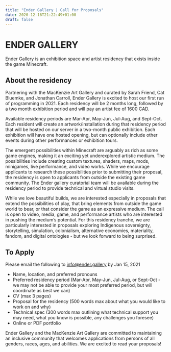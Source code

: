```yaml
---
title: "Ender Gallery | Call for Proposals"
date: 2020-12-16T21:22:49+01:00
draft: false
---
```


# ENDER GALLERY

Ender Gallery is an exhibition space and artist residency that exists inside the game Minecraft. 


## About the residency

Partnering with the MacKenzie Art Gallery and curated by Sarah Friend, Cat Bluemke, and Jonathan Carroll, Ender Gallery is excited to host our first run of programming in 2021. Each residency will be 2 months long, followed by a two month exhibition period and will pay an artist fee of 1600 CAD. 

Available residency periods are Mar-Apr, May-Jun, Jul-Aug, and Sept-Oct. Each resident will create an artwork/installation during that residency period that will be hosted on our server in a two-month public exhibition. Each exhibition will have one hosted opening, but can optionally include other events during other performances or exhibition tours.

The emergent possibilities within Minecraft are arguably as rich as some game engines, making it an exciting yet underexplored artistic medium.  The possibilities include creating custom textures, shaders, maps, mods, minigames, live performance, and video works. While we encourage applicants to research these possibilities prior to submitting their proposal, the residency is open to applicants from outside the existing game community. The Ender gallery curatorial team will be available during the residency period to provide technical and virtual studio visits.

While we love beautiful builds, we are interested especially in proposals that extend the possibilities of play, that bring elements from outside the game world to bear, or that consider the game as an expressive medium. The call is open to video, media, game, and performance artists who are interested in pushing the medium’s potential. For this residency tranche, we are particularly interested in proposals exploring Indigenous sovereignty, storytelling, simulation, colonialism, alternative economies, materiality, fandom, and digital ontologies - but we look forward to being surprised.

## To Apply

Please email the following to info@ender.gallery by Jan 15, 2021

 * Name, location, and preferred pronouns
 * Preferred residency period (Mar-Apr, May-Jun, Jul-Aug, or Sept-Oct - we may not be able to provide your most preferred period, but will coordinate as best we can)
 * CV (max 3 pages)
 * Proposal for the residency (500 words max about what you would like to work on and why)
 * Technical spec (300 words max outlining what technical support you may need, what you know is possible, any challenges you foresee)
 * Online or PDF portfolio 

Ender Gallery and the MacKenzie Art Gallery are committed to maintaining an inclusive community that welcomes applications from persons of all genders, races, ages, and abilities. We are excited to read your proposals!
